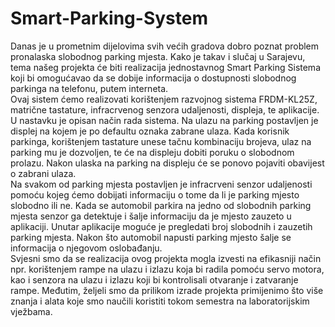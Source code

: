 # Smart-Parking-System

Danas je u prometnim dijelovima svih većih gradova dobro poznat problem pronalaska 
slobodnog parking mjesta. Kako je takav i slučaj u Sarajevu, tema našeg projekta će biti 
realizacija jednostavnog Smart Parking Sistema koji bi omogućavao da se dobije 
informacija o dostupnosti slobodnog parkinga na telefonu, putem interneta.  
Ovaj sistem ćemo realizovati korištenjem razvojnog sistema FRDM-KL25Z, matrične 
tastature,  infracrvenog senzora udaljenosti, displeja, te aplikacije.  
U nastavku je opisan način rada sistema. 
Na ulazu na parking postavljen je displej na kojem je po defaultu oznaka zabrane ulaza. 
Kada korisnik parkinga, korištenjem tastature unese tačnu kombinaciju brojeva, ulaz na 
parking mu je dozvoljen, te će na displeju dobiti poruku o slobodnom prolazu. Nakon 
ulaska na parking na displeju će se ponovo pojaviti obavijest o zabrani ulaza.  
Na svakom od parking mjesta postavljen je infracrveni senzor udaljenosti pomoću kojeg 
ćemo dobijati informaciju o tome da li je parking mjesto slobodno ili ne. Kada se automobil 
parkira na jedno od slobodnih parking mjesta senzor ga detektuje i šalje informaciju da je 
mjesto zauzeto u aplikaciji. Unutar aplikacije moguće je pregledati broj slobodnih i 
zauzetih parking mjesta. Nakon što automobil napusti parking mjesto šalje se informacija 
o njegovom oslobađanju.  
Svjesni smo da se realizacija ovog projekta mogla izvesti na efikasniji način npr. 
korištenjem rampe na ulazu i izlazu koja bi radila pomoću servo motora, kao i senzora na 
ulazu i izlazu koji bi kontrolisali otvaranje i zatvaranje rampe. Međutim, željeli smo da 
prilikom izrade projekta primijenimo što više znanja i alata koje smo naučili koristiti 
tokom semestra na laboratorijskim vježbama. 
